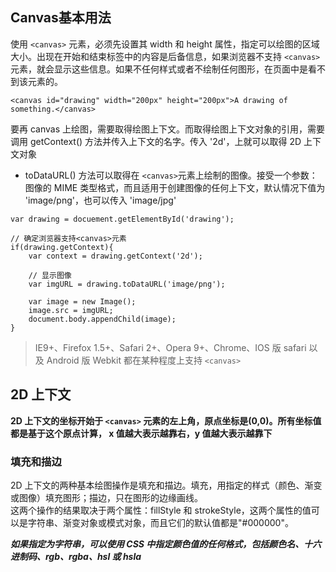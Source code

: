 ## Canvas基本用法

使用 `<canvas>` 元素，必须先设置其 width 和 height 属性，指定可以绘图的区域大小。出现在开始和结束标签中的内容是后备信息，如果浏览器不支持 `<canvas>` 元素，就会显示这些信息。如果不任何样式或者不绘制任何图形，在页面中是看不到该元素的。

```
<canvas id="drawing" width="200px" height="200px">A drawing of something.</canvas>
```

要再 canvas 上绘图，需要取得绘图上下文。而取得绘图上下文对象的引用，需要调用 getContext() 方法并传入上下文的名字。传入 '2d'，上就可以取得 2D 上下文对象

- toDataURL() 方法可以取得在 `<canvas>`元素上绘制的图像。接受一个参数：图像的 MIME 类型格式，而且适用于创建图像的任何上下文，默认情况下值为 'image/png'，也可以传入 'image/jpg'

```
var drawing = docuement.getElementById('drawing');

// 确定浏览器支持<canvas>元素
if(drawing.getContext){
	var context = drawing.getContext('2d');

	// 显示图像
	var imgURL = drawing.toDataURL('image/png');

	var image = new Image();
	image.src = imgURL;
	document.body.appendChild(image);
}
```

> IE9+、Firefox 1.5+、Safari 2+、Opera 9+、Chrome、IOS 版 safari 以及 Android 版 Webkit 都在某种程度上支持 `<canvas>`

## 2D 上下文

**2D 上下文的坐标开始于 `<canvas>` 元素的左上角，原点坐标是(0,0)。所有坐标值都是基于这个原点计算， x 值越大表示越靠右，y 值越大表示越靠下**

### 填充和描边

2D 上下文的两种基本绘图操作是填充和描边。填充，用指定的样式（颜色、渐变或图像）填充图形；描边，只在图形的边缘画线。     
这两个操作的结果取决于两个属性：fillStyle 和 strokeStyle，这两个属性的值可以是字符串、渐变对象或模式对象，而且它们的默认值都是"#000000"。

***如果指定为字符串，可以使用 CSS 中指定颜色值的任何格式，包括颜色名、十六进制码、rgb、rgba、hsl 或 hsla***
